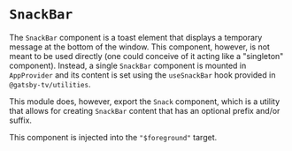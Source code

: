 # `SnackBar`

The `SnackBar` component is a toast element that displays a temporary message at
the bottom of the window. This component, however, is not meant to be used
directly (one could conceive of it acting like a "singleton" component).
Instead, a single `SnackBar` component is mounted in `AppProvider` and its
content is set using the `useSnackBar` hook provided in `@gatsby-tv/utilities`.

This module does, however, export the `Snack` component, which is a utility that
allows for creating `SnackBar` content that has an optional prefix and/or
suffix.

This component is injected into the `"$foreground"` target.
